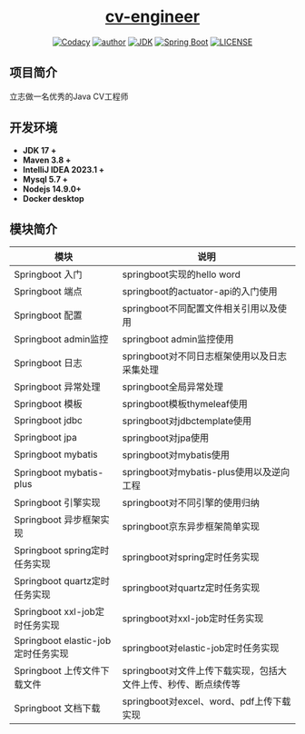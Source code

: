 <h1 align="center"><a href="https://github.com/hugqq" target="_blank">cv-engineer</a></h1>
<p align="center">
  <a href="https://www.codacy.com/app/hugqq/cv-engineer?utm_source=github.com&amp;utm_medium=referral&amp;utm_content=hugqq/cv-engineer&amp;utm_campaign=Badge_Grade"><img alt="Codacy" src="https://api.codacy.com/project/badge/Grade/1f2e3d437b174bfc943dae1600332ec1"/></a>
  <a href="https://ocrud.com"><img alt="author" src="https://img.shields.io/badge/author-hugqq-blue.svg"/></a>
  <a href="https://www.oracle.com/technetwork/java/javase/downloads/index.html"><img alt="JDK" src="https://img.shields.io/badge/JDK-17-orange.svg"/></a>
  <a href="https://docs.spring.io/spring-boot/docs/2.7.9/reference/html/"><img alt="Spring Boot" src="https://img.shields.io/badge/Spring Boot-2.7.9.RELEASE-brightgreen.svg"/></a>
  <a href="https://github.com/hugqq/cv-engineer/blob/main/LICENSE"><img alt="LICENSE" src="https://img.shields.io/github/license/hugqq/cv-engineer.svg"/></a>
</p>

## 项目简介

立志做一名优秀的Java CV工程师

## 开发环境

- **JDK 17 +**
- **Maven 3.8 +**
- **IntelliJ IDEA  2023.1 +**
- **Mysql 5.7 +**
- **Nodejs 14.9.0+**
- **Docker desktop**

## 模块简介

| 模块  | 说明 |
| ---- | ---- |
| Springboot 入门 | springboot实现的hello word |
| Springboot 端点 | springboot的actuator-api的入门使用 |
| Springboot 配置 | springboot不同配置文件相关引用以及使用 |
| Springboot admin监控 | springboot admin监控使用 |
| Springboot 日志 | springboot对不同日志框架使用以及日志采集处理 |
| Springboot 异常处理 | springboot全局异常处理 |
| Springboot 模板 | springboot模板thymeleaf使用 |
| Springboot jdbc | springboot对jdbctemplate使用 |
| Springboot jpa | springboot对jpa使用 |
| Springboot mybatis | springboot对mybatis使用 |
| Springboot mybatis-plus | springboot对mybatis-plus使用以及逆向工程 |
| Springboot 引擎实现 | springboot对不同引擎的使用归纳 |
| Springboot 异步框架实现 | springboot京东异步框架简单实现 |
| Springboot spring定时任务实现 | springboot对spring定时任务实现 |
| Springboot quartz定时任务实现 | springboot对quartz定时任务实现 |
| Springboot xxl-job定时任务实现 | springboot对xxl-job定时任务实现 |
| Springboot elastic-job定时任务实现 | springboot对elastic-job定时任务实现 |
| Springboot 上传文件下载文件 | springboot对文件上传下载实现，包括大文件上传、秒传、断点续传等 |
| Springboot 文档下载 | springboot对excel、word、pdf上传下载实现 |
